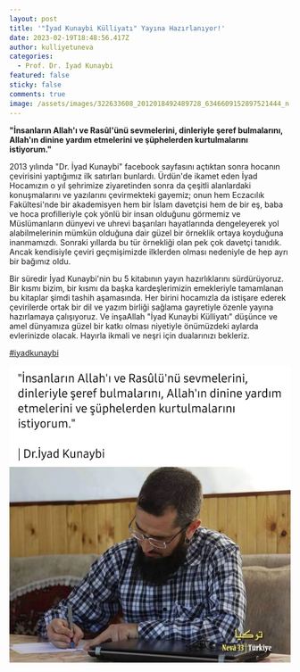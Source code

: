 ```yaml
---
layout: post
title: '"İyad Kunaybi Külliyatı" Yayına Hazırlanıyor!'
date: 2023-02-19T18:48:56.417Z
author: kulliyetuneva
categories:
  - Prof. Dr. İyad Kunaybi
featured: false
sticky: false
comments: true
image: /assets/images/322633608_2012018492489728_6346609152897521444_n.jpg
---
```

**"İnsanların Allah'ı ve Rasûl'ünü sevmelerini, dinleriyle şeref bulmalarını, Allah'ın dinine yardım etmelerini ve şüphelerden kurtulmalarını istiyorum."**

2013 yılında "Dr. İyad Kunaybi" facebook sayfasını açtıktan sonra hocanın çevirisini yaptığımız ilk satırları bunlardı. Ürdün'de ikamet eden İyad Hocamızın o yıl şehrimize ziyaretinden sonra da çeşitli alanlardaki konuşmalarını ve yazılarını çevirmekteki gayemiz; onun hem Eczacılık Fakültesi'nde bir akademisyen hem bir İslam [](<>)davetçisi hem de bir eş, baba ve hoca profilleriyle çok yönlü bir insan olduğunu görmemiz ve Müslümanların dünyevi ve uhrevi başarıları hayatlarında dengeleyerek yol alabilmelerinin mümkün olduğuna dair güzel bir örneklik ortaya koyduğuna inanmamızdı. Sonraki yıllarda bu tür örnekliği olan pek çok davetçi tanıdık. Ancak kendisiyle çeviri geçmişimizde ilklerden olması nedeniyle de hep ayrı bir bağımız oldu.

Bir süredir İyad Kunaybi'nin bu 5 kitabının yayın hazırlıklarını sürdürüyoruz. Bir kısmı bizim, bir kısmı da başka kardeşlerimizin emekleriyle tamamlanan bu kitaplar şimdi tashih aşamasında. Her birini hocamızla da istişare ederek çevirilerde ortak bir dil ve yazım birliği sağlama gayretiyle özenle yayına hazırlamaya çalışıyoruz. Ve inşaAllah "İyad Kunaybi Külliyatı" düşünce ve amel dünyamıza güzel bir katkı olması niyetiyle önümüzdeki aylarda evlerinizde olacak. Hayırla ikmali ve neşri için dualarınızı bekleriz.

[\#iyadkunaybi](https://www.facebook.com/hashtag/iyadkunaybi?__eep__=6&__cft__[0]=AZW_U6qGtKVQQAFRv9jIfiFzaKSs4tss1CZGfKUKjJWRZgkZ3eL79Z8seYa-IWjQKdHb7F-wl9CSB7i7fxcfSgAFkrmbdQcwJpvdJNIaQIVUUG_oMw9GXPCP6rojW5EoEJyaDwX_CVOOkcRjueaBOl4I3dRgr-NdrMY5Cd6yOr3p-g&__tn__=*NK-R)

![](/assets/images/322404685_852716489296632_3062067133488234507_n.jpg)